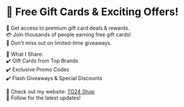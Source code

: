 # 🎉 Free Gift Cards & Exciting Offers!  
🚀 Get access to premium gift card deals & rewards.  
💳 Join thousands of people earning free gift cards!  
📢 Don't miss out on limited-time giveaways.  

🎯 What I Share:  
✔️ Gift Cards from Top Brands  
✔️ Exclusive Promo Codes  
✔️ Flash Giveaways & Special Discounts  

🔗 Check out my website: [TG24 Shop](https://tg24shop.com/)  
📌 Follow for the latest updates!
